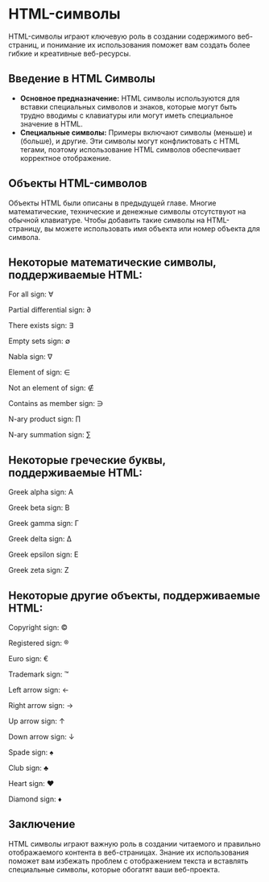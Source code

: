 # HTML-символы

HTML-символы играют ключевую роль в создании содержимого веб-страниц, и понимание их использования поможет вам создать более гибкие и креативные веб-ресурсы.

## Введение в HTML Символы

- **Основное предназначение:** HTML символы используются для вставки специальных символов и знаков, которые могут быть трудно вводимы с клавиатуры или могут иметь специальное значение в HTML.
- **Специальные символы:** Примеры включают символы (меньше) и (больше), и другие. Эти символы могут конфликтовать с HTML тегами, поэтому использование HTML символов обеспечивает корректное отображение.

## Объекты HTML-символов

Объекты HTML были описаны в предыдущей главе. Многие математические, технические и денежные символы отсутствуют на обычной клавиатуре. Чтобы добавить такие символы на HTML-страницу, вы можете использовать имя объекта или номер объекта для символа.

## Некоторые математические символы, поддерживаемые HTML:

<p>For all sign: &forall;</p>
<p>Partial differential sign: &part;</p>
<p>There exists sign: &exist;</p>
<p>Empty sets sign: &empty;</p>
<p>Nabla sign: &nabla;</p>
<p>Element of sign: &isin;</p>
<p>Not an element of sign: &notin;</p>
<p>Contains as member sign: &ni;</p>
<p>N-ary product sign: &prod;</p>
<p>N-ary summation sign: &sum;</p>

## Некоторые греческие буквы, поддерживаемые HTML:

<p>Greek alpha sign: &Alpha;</p>
<p>Greek beta sign: &Beta;</p>
<p>Greek gamma sign: &Gamma;</p>
<p>Greek delta sign: &Delta;</p>
<p>Greek epsilon sign: &Epsilon;</p>
<p>Greek zeta sign: &Zeta;</p>

## Некоторые другие объекты, поддерживаемые HTML:

<p>Copyright sign: &copy;</p>
<p>Registered sign: &reg;</p>
<p>Euro sign: &euro;</p>
<p>Trademark sign: &trade;</p>
<p>Left arrow sign: &larr;</p>
<p>Right arrow sign: &rarr;</p>
<p>Up arrow sign: &uarr;</p>
<p>Down arrow sign: &darr;</p>
<p>Spade sign: &spades;</p>
<p>Club sign: &clubs;</p>
<p>Heart sign: &hearts;</p>
<p>Diamond sign: &diams;</p>

## Заключение

HTML символы играют важную роль в создании читаемого и правильно отображаемого контента в веб-страницах. Знание их использования поможет вам избежать проблем с отображением текста и вставлять специальные символы, которые обогатят ваши веб-проекта.